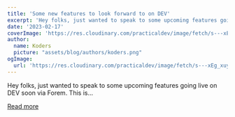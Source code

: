 ```yaml
---
title: 'Some new features to look forward to on DEV'
excerpt: 'Hey folks, just wanted to speak to some upcoming features going live on DEV soon via Forem.  This is...'
date: '2023-02-17'
coverImage: 'https://res.cloudinary.com/practicaldev/image/fetch/s---xEg_xuy--/c_imagga_scale,f_auto,fl_progressive,h_420,q_auto,w_1000/https://dev-to-uploads.s3.amazonaws.com/uploads/articles/s201zk5qfzlapl101mb9.png'
author:
  name: Koders
  picture: "assets/blog/authors/koders.png"
ogImage:
  url: 'https://res.cloudinary.com/practicaldev/image/fetch/s---xEg_xuy--/c_imagga_scale,f_auto,fl_progressive,h_420,q_auto,w_1000/https://dev-to-uploads.s3.amazonaws.com/uploads/articles/s201zk5qfzlapl101mb9.png'
---
```


Hey folks, just wanted to speak to some upcoming features going live on DEV soon via Forem.  This is...

[Read more](https://dev.to/devteam/some-new-features-to-look-forward-to-on-dev-5jk)
